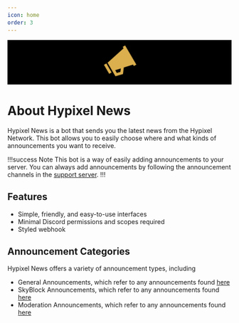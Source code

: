 ```yaml
---
icon: home
order: 3
---
```

![](./assets/hypixel-news-banner.png)

# About Hypixel News
Hypixel News is a bot that sends you the latest news from the Hypixel Network. This bot allows you to easily choose where and what kinds of announcements you want to receive.

!!!success Note
This bot is a way of easily adding announcements to your server. You can always add announcements by following the announcement channels in the [support server](https://discord.gg/d2kKwqcUsv).
!!!

## Features
- Simple, friendly, and easy-to-use interfaces
- Minimal Discord permissions and scopes required
- Styled webhook

## Announcement Categories
Hypixel News offers a variety of announcement types, including
- General Announcements, which refer to any announcements found [here](https://hypixel.net/forums/news-and-announcements.4/ "News and Announcements")
- SkyBlock Announcements, which refer to any announcements found [here](https://hypixel.net/forums/skyblock-patch-notes.158/ "SkyBlock Patch Notes")
- Moderation Announcements, which refer to any announcements found [here](https://hypixel.net/forums/moderation-information-and-changes.164/ "Moderation Information and Changes")